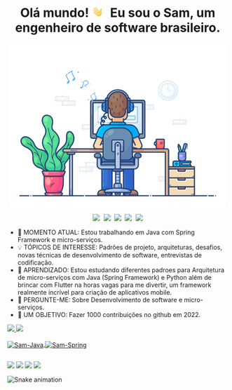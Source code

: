 

<h1 align="center">
   Olá mundo! <img src='https://github.com/SamuelModesto/Assets/blob/master/Gifs%20Perfil/wave.gif' height='26' alt='there'> Eu sou o Sam, um engenheiro de software brasileiro.
</h1>
<p align='center' style='margin: 16px 4px 8px;'>
    <img src="https://github.com/SamuelModesto/Assets/blob/master/Gifs%20Perfil/dev-working_rounded.gif" alt="working developer">
</p>
<p align="center">
   <kbd>
  <a href="https://twitter.com/SamuelMod3sto"><img src="https://img.shields.io/badge/-@SamuelMod3sto-00acee?style=flat&logo=Twitter&logoColor=white" /></a>
  <a href="https://profile.codersrank.io/user/samuelmodesto"><img src="https://img.shields.io/badge/-Samuel Modesto-72a0a8?style=flat&logo=CodersRank&logoColor=white" /></a>
  <a href="https://github.com/SamuelModesto"><img src="https://img.shields.io/badge/-Sam-3a3a3a?style=flat&logo=GitHub&logoColor=white" /></a>
  <a href="https://www.reddit.com/user/Disastrous_Apple4941"><img src="https://img.shields.io/badge/-Sam-ff4500?style=flat&logo=reddit&logoColor=white" /></a>
  <a href="https://www.linkedin.com/in/samuelmodesto"><img src="https://img.shields.io/badge/-Samuel Modesto-0072b1?style=flat&logo=Linkedin&logoColor=white" /></a>
  </kbd>
</p>

- 🚩 MOMENTO ATUAL: Estou trabalhando em Java com Spring Framework e micro-serviços.
- 💡 TÓPICOS DE INTERESSE:  Padrões de projeto, arquiteturas, desafios, novas técnicas de desenvolvimento de software, entrevistas de codificação.
- 🌱 APRENDIZADO: Estou estudando diferentes padroes para Arquitetura de micro-serviços com Java (Spring Framework) e Python  além  de  brincar com Flutter na horas vagas para me divertir, um framework realmente incrível para criação de aplicativos mobile.
- 💬 PERGUNTE-ME: Sobre Desenvolvimento de software e micro-serviços.
- 🎯 UM OBJETIVO: Fazer 1000 contribuições no github em 2022.



<div>
  <a href="https://github.com/SamuelModesto">
  <img height="180em" src="https://github-readme-stats.vercel.app/api?username=samuelmodesto&show_icons=true&theme=cobalt&include_all_commits=true&count_private=true"/>
  <img height="180em" src="https://github-readme-stats.vercel.app/api/top-langs/?username=samuelmodesto&layout=compact&langs_count=7&theme=cobalt"/>
</div>
  
<div style="display: inline_block"><br>
  <img align="center" alt="Sam-Java" height="30" width="40" src="https://cdn.jsdelivr.net/gh/devicons/devicon/icons/java/java-original.svg">
  <img align="center" alt="Sam-Spring" height="30" width="40" src="https://cdn.jsdelivr.net/gh/devicons/devicon/icons/spring/spring-original.svg">
</div>

##
  
  <div> 
  <a href="https://www.instagram.com/samuka_modesto/" target="_blank"><img src="https://img.shields.io/badge/-Instagram-%23E4405F?style=for-the-badge&logo=instagram&logoColor=white" target="_blank"></a>
 <a href="https://discord.gg/SamuelModesto#4742" target="_blank"><img src="https://img.shields.io/badge/Discord-7289DA?style=for-the-badge&logo=discord&logoColor=white" target="_blank"></a> 
  <a href = "mailto:samuelmodestoes@gmail.com"><img src="https://img.shields.io/badge/-Gmail-%23333?style=for-the-badge&logo=gmail&logoColor=white" target="_blank"></a>
  <a href="https://www.linkedin.com/in/samuelmodesto/" target="_blank"><img src="https://img.shields.io/badge/-LinkedIn-%230077B5?style=for-the-badge&logo=linkedin&logoColor=white" target="_blank"></a> 
 
  ![Snake animation](https://github.com/SamuelModesto/SamuelModesto/blob/output/github-contribution-grid-snake.svg)
 
</div>

